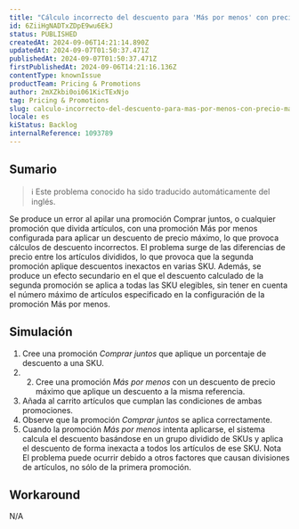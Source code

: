 ```yaml
---
title: "Cálculo incorrecto del descuento para 'Más por menos' con precio máximo después de la división del artículo por la aplicación de promoción anterior."
id: 6ZiiHgNADTxZDpE9wu6EkJ
status: PUBLISHED
createdAt: 2024-09-06T14:21:14.890Z
updatedAt: 2024-09-07T01:50:37.471Z
publishedAt: 2024-09-07T01:50:37.471Z
firstPublishedAt: 2024-09-06T14:21:16.136Z
contentType: knownIssue
productTeam: Pricing & Promotions
author: 2mXZkbi0oi061KicTExNjo
tag: Pricing & Promotions
slug: calculo-incorrecto-del-descuento-para-mas-por-menos-con-precio-maximo-despues-de-la-division-del-articulo-por-la-aplicacion-de-promocion-anterior
locale: es
kiStatus: Backlog
internalReference: 1093789
---
```


## Sumario

>ℹ️ Este problema conocido ha sido traducido automáticamente del inglés.


Se produce un error al apilar una promoción Comprar juntos, o cualquier promoción que divida artículos, con una promoción Más por menos configurada para aplicar un descuento de precio máximo, lo que provoca cálculos de descuento incorrectos. El problema surge de las diferencias de precio entre los artículos divididos, lo que provoca que la segunda promoción aplique descuentos inexactos en varias SKU.
Además, se produce un efecto secundario en el que el descuento calculado de la segunda promoción se aplica a todas las SKU elegibles, sin tener en cuenta el número máximo de artículos especificado en la configuración de la promoción Más por menos.



## Simulación



1. Cree una promoción _Comprar juntos_ que aplique un porcentaje de descuento a una SKU.
2. 2. Cree una promoción _Más por menos_ con un descuento de precio máximo que aplique un descuento a la misma referencia.
3. Añada al carrito artículos que cumplan las condiciones de ambas promociones.
4. Observe que la promoción _Comprar juntos_ se aplica correctamente.
5. Cuando la promoción _Más por menos_ intenta aplicarse, el sistema calcula el descuento basándose en un grupo dividido de SKUs y aplica el descuento de forma inexacta a todos los artículos de ese SKU.
Nota El problema puede ocurrir debido a otros factores que causan divisiones de artículos, no sólo de la primera promoción.



## Workaround


N/A





